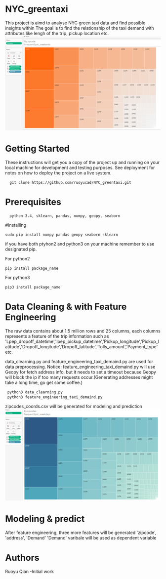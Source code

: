 # NYC_greentaxi
This project is aimd to analyse NYC green taxi data and find possible insights within
The goal is to find the relationship of the taxi demand with attributes like lengh of the trip, pickup location etc. 
![Alt text](https://github.com/ruoyucad/NYC_greentaxi/blob/master/weekends.PNG?raw=true "popular location on Weekend")
# Getting Started
These instructions will get you a copy of the project up and running on your local machine for development and testing purposes. See deployment for notes on how to deploy the project on a live system.
```
  git clone https://github.com/ruoyucad/NYC_greentaxi.git 
```
# Prerequisites
```
  python 3.4, sklearn, pandas, numpy, geopy, seaborn
```
#Installing
```
sudo pip install numpy pandas geopy seaborn sklearn
```
if you have both ptyhon2 and python3 on your machine remember to use designated pip.

For python2 
```
pip install package_name
```
For python3
```
pip3 install package_name
```

# Data Cleaning & with Feature Engineering
The raw data contains about 1.5 million rows and 25 columns, each columns represents a feature of the trip information
such as 'Lpep_dropoff_datetime','lpep_pickup_datetime','Pickup_longitude','Pickup_latitude','Dropoff_longitude','Dropoff_latitude','Tolls_amount','Payment_type' etc. 

data_clearning.py and feature_engineering_taxi_demaind.py are used for data preprocessing. 
Notice:  feature_engineering_taxi_demaind.py will use Geopy for fetch address info, but it needs to set a timeout 
because Geopy will block the ip if too many requests occur.(Generating addresses might take a long time, go get some coffee.)
```
 python3 data_clearning.py
 python3 feature_engineering_taxi_demaind.py
```
zipcodes_coords.csv will be generated for modeling and prediction
![Alt text](https://github.com/ruoyucad/NYC_greentaxi/blob/master/weekdays.PNG?raw=true "popular location on Weekdays")
# Modeling & predict 
After feature engineering, three more features will be generated 'zipcode', 'address', 'Demand'
'Demand' varibale will be used as dependent variable 

# Authors
Ruoyu Qian -Initial work
